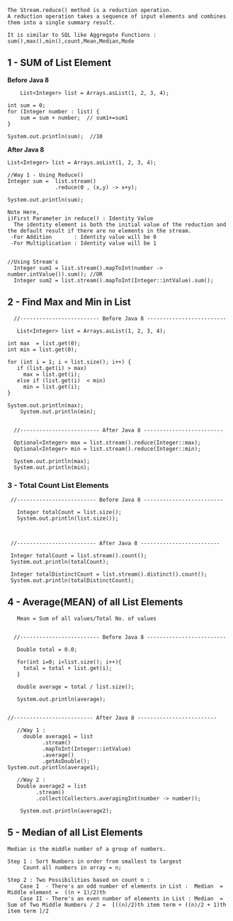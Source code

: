 
	The Stream.reduce() method is a reduction operation. 
	A reduction operation takes a sequence of input elements and combines them into a single summary result.

	It is similar to SQL like Aggregate Functions : sum(),max(),min(),count,Mean,Median,Mode


## 1 - SUM of List Element


   **Before Java 8**
       
        List<Integer> list = Arrays.asList(1, 2, 3, 4);
		
	int sum = 0;
	for (Integer number : list) {
	    sum = sum + number;  // sum1+=sum1
	}	
		  	  
	System.out.println(sum);  //10
		


   **After Java 8**
	
	List<Integer> list = Arrays.asList(1, 2, 3, 4);
	
	//Way 1 - Using Reduce()
	Integer sum =  list.stream()
	               .reduce(0 , (x,y) -> x+y);
		  
	System.out.println(sum);
		
	Note Here,
	i)First Parameter in reduce() : Identity Value
	  The identity element is both the initial value of the reduction and the default result if there are no elements in the stream.
	 -For Addition       : Identity value will be 0
	 -For Multiplication : Identity value will be 1
	
	
	//Using Stream's
	  Integer sum1 = list.stream().mapToInt(number -> number.intValue()).sum(); //OR
	  Integer sum2 = list.stream().mapToInt(Integer::intValue).sum();
	  
		
## 2 - Find Max and Min in List		
	
	
      //------------------------- Before Java 8 -------------------------
      
       List<Integer> list = Arrays.asList(1, 2, 3, 4);
       
	int max  = list.get(0);
	int min = list.get(0);
		    
	for (int i = 1; i < list.size(); i++) {
	   if (list.get(i) > max)
		 max = list.get(i);
	   else if (list.get(i)  < min)
		 min = list.get(i);
	}

	System.out.println(max);
        System.out.println(min);
      
   	
      //------------------------- After Java 8 -------------------------
      
      Optional<Integer> max = list.stream().reduce(Integer::max);
      Optional<Integer> min = list.stream().reduce(Integer::min);
      
      System.out.println(max);
      System.out.println(min);
	
	
	
 ### 3 - Total Count List Elements
 
 

     //------------------------- Before Java 8 -------------------------
     
       Integer totalCount = list.size();
       System.out.println(list.size());
       
       
     
     //------------------------- After Java 8 -------------------------
      
     Integer totalCount = list.stream().count();
     System.out.println(totalCount);

     Integer totalDistinctCount = list.stream().distinct().count(); 
     System.out.println(totalDistinctCount);
     
     
     
     
## 4 - Average(MEAN) of all List Elements 
     
       Mean = Sum of all values/Total No. of values
     
     
      //------------------------- Before Java 8 -------------------------
       
       Double total = 0.0;
		 
       for(int i=0; i<list.size(); i++){
	     total = total + list.get(i);
       }
		
       double average = total / list.size(); 	
		
       System.out.println(average);
      
         
    //------------------------- After Java 8 -------------------------  	
       
       //Way 1 : 
         double average1 = list
			   .stream()
			   .mapToInt(Integer::intValue)
			   .average()
			   .getAsDouble();
	System.out.println(average1); 
	
       //Way 2 : 
       Double average2 = list
			 .stream()
			 .collect(Collectors.averagingInt(number -> number));

        System.out.println(average2); 
	
	
	
	
	
## 5 - Median of all List Elements 
 
	Median is the middle number of a group of numbers.

	Step 1 : Sort Numbers in order from smallest to largest
		 Count all numbers in array = n;

	Step 2 : Two Possibilities based on count n : 
		Case I  - There's an odd number of elements in List :  Median  = Middle element =  ((n + 1)/2)th 
		Case II - There's an even number of elements in List : Median  = Sum of Two Middle Numbers / 2 =  [((n)/2)th item term + ((n)/2 + 1)th item term ]/2




